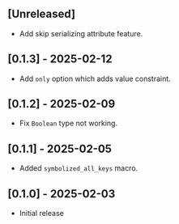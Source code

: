 ## [Unreleased]

- Add skip serializing attribute feature.

## [0.1.3] - 2025-02-12

- Add `only` option which adds value constraint.

## [0.1.2] - 2025-02-09

- Fix `Boolean` type not working.

## [0.1.1] - 2025-02-05

- Added `symbolized_all_keys` macro.

## [0.1.0] - 2025-02-03

- Initial release
